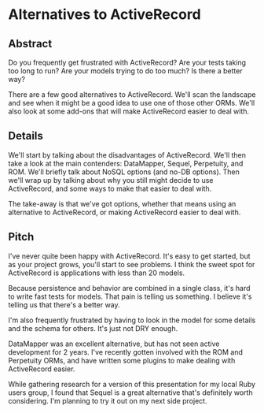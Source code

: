 Alternatives to ActiveRecord
============================

Abstract
--------

Do you frequently get frustrated with ActiveRecord?
Are your tests taking too long to run?
Are your models trying to do too much?
Is there a better way?

There are a few good alternatives to ActiveRecord. We'll scan the landscape
and see when it might be a good idea to use one of those other ORMs. We'll
also look at some add-ons that will make ActiveRecord easier to deal with.


Details
-------

We'll start by talking about the disadvantages of ActiveRecord.
We'll then take a look at the main contenders: DataMapper, Sequel, Perpetuity, and ROM.
We'll briefly talk about NoSQL options (and no-DB options).
Then we'll wrap up by talking about why you still might decide to use 
ActiveRecord, and some ways to make that easier to deal with.

The take-away is that we've got options, whether that means using an
alternative to ActiveRecord, or making ActiveRecord easier to deal with.


Pitch
-----

I've never quite been happy with ActiveRecord. It's easy to get started,
but as your project grows, you'll start to see problems.
I think the sweet spot for ActiveRecord is applications with less than
20 models.

Because persistence and behavior are combined in a single class,
it's hard to write fast tests for models. That pain is telling us something.
I believe it's telling us that there's a better way.

I'm also frequently frustrated by having to look in the model for some
details and the schema for others. It's just not DRY enough.

DataMapper was an excellent alternative, but has not seen active
development for 2 years. I've recently gotten involved with the ROM and
Perpetuity ORMs, and have written some plugins to make dealing with 
ActiveRecord easier.

While gathering research for a version of this presentation for my local
Ruby users group, I found that Sequel is a great alternative that's
definitely worth considering. I'm planning to try it out on my next side project.
